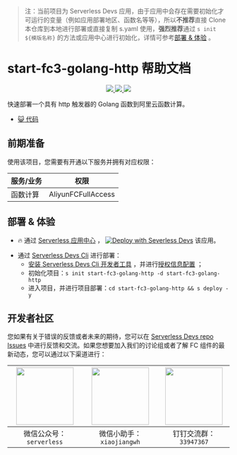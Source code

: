 > 注：当前项目为 Serverless Devs 应用，由于应用中会存在需要初始化才可运行的变量（例如应用部署地区、函数名等等），所以**不推荐**直接 Clone 本仓库到本地进行部署或直接复制 s.yaml 使用，**强烈推荐**通过 `s init ${模版名称}` 的方法或应用中心进行初始化，详情可参考[部署 & 体验](#部署--体验) 。

# start-fc3-golang-http 帮助文档

<p align="center" class="flex justify-center">
    <a href="https://www.serverless-devs.com" class="ml-1">
    <img src="http://editor.devsapp.cn/icon?package=start-fc3-golang-http&type=packageType">
  </a>
  <a href="http://www.devsapp.cn/details.html?name=start-fc3-golang-http" class="ml-1">
    <img src="http://editor.devsapp.cn/icon?package=start-fc3-golang-http&type=packageVersion">
  </a>
  <a href="http://www.devsapp.cn/details.html?name=start-fc3-golang-http" class="ml-1">
    <img src="http://editor.devsapp.cn/icon?package=start-fc3-golang-http&type=packageDownload">
  </a>
</p>

<description>

快速部署一个具有 http 触发器的 Golang 函数到阿里云函数计算。

</description>

<codeUrl>

- [:smiley_cat: 代码](https://github.com/devsapp/start-fc/tree/V3/fc-golang/src)

</codeUrl>
<preview>

</preview>

## 前期准备

使用该项目，您需要有开通以下服务并拥有对应权限：

<service>

| 服务/业务 | 权限               |
| --------- | ------------------ |
| 函数计算  | AliyunFCFullAccess |

</service>

<remark>

</remark>

<disclaimers>

</disclaimers>

## 部署 & 体验

<appcenter>

- :fire: 通过 [Serverless 应用中心](https://fcnext.console.aliyun.com/applications/create?template=start-fc3-golang-http) ，
  [![Deploy with Severless Devs](https://img.alicdn.com/imgextra/i1/O1CN01w5RFbX1v45s8TIXPz_!!6000000006118-55-tps-95-28.svg)](https://fcnext.console.aliyun.com/applications/create?template=start-fc3-golang-http) 该应用。

</appcenter>
<deploy>

- 通过 [Serverless Devs Cli](https://www.serverless-devs.com/serverless-devs/install) 进行部署：
  - [安装 Serverless Devs Cli 开发者工具](https://www.serverless-devs.com/serverless-devs/install) ，并进行[授权信息配置](https://docs.serverless-devs.com/fc/config) ；
  - 初始化项目：`s init start-fc3-golang-http -d start-fc3-golang-http`
  - 进入项目，并进行项目部署：`cd start-fc3-golang-http && s deploy -y`

</deploy>

<devgroup>

## 开发者社区

您如果有关于错误的反馈或者未来的期待，您可以在 [Serverless Devs repo Issues](https://github.com/serverless-devs/serverless-devs/issues) 中进行反馈和交流。如果您想要加入我们的讨论组或者了解 FC 组件的最新动态，您可以通过以下渠道进行：

<p align="center">

| <img src="https://serverless-article-picture.oss-cn-hangzhou.aliyuncs.com/1635407298906_20211028074819117230.png" width="130px" > | <img src="https://serverless-article-picture.oss-cn-hangzhou.aliyuncs.com/1635407044136_20211028074404326599.png" width="130px" > | <img src="https://serverless-article-picture.oss-cn-hangzhou.aliyuncs.com/1635407252200_20211028074732517533.png" width="130px" > |
| --------------------------------------------------------------------------------------------------------------------------------- | --------------------------------------------------------------------------------------------------------------------------------- | --------------------------------------------------------------------------------------------------------------------------------- |
| <center>微信公众号：`serverless`</center>                                                                                         | <center>微信小助手：`xiaojiangwh`</center>                                                                                        | <center>钉钉交流群：`33947367`</center>                                                                                           |

</p>
</devgroup>

<testEvent>
</testEvent>
